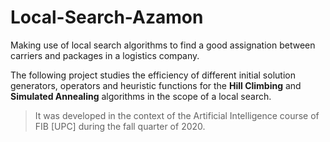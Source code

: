 # Local-Search-Azamon
Making use of local search algorithms to find a good assignation between carriers and packages in a logistics company.

The following project studies the efficiency of different initial solution generators, operators and heuristic functions for the **Hill Climbing** and **Simulated Annealing** algorithms in the scope of a local search.

> It was developed in the context of the Artificial Intelligence course of FIB [UPC] during the fall quarter of 2020.
